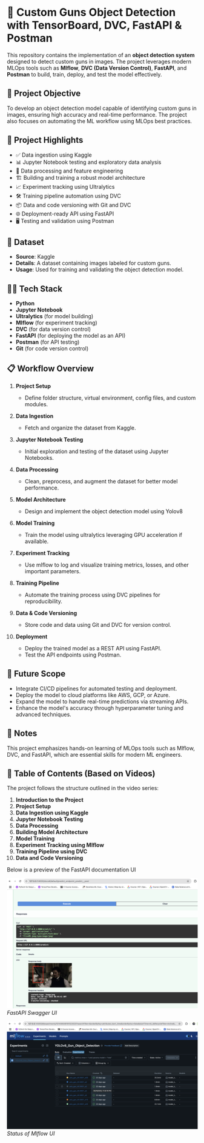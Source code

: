 # 🚀 Custom Guns Object Detection with TensorBoard, DVC, FastAPI & Postman

This repository contains the implementation of an **object detection system** designed to detect custom guns in images. The project leverages modern MLOps tools such as **Mlflow**, **DVC (Data Version Control)**, **FastAPI**, and **Postman** to build, train, deploy, and test the model effectively.

## 🎯 Project Objective

To develop an object detection model capable of identifying custom guns in images, ensuring high accuracy and real-time performance. The project also focuses on automating the ML workflow using MLOps best practices.

## 📌 Project Highlights

- ✅ Data ingestion using Kaggle  
- 📊 Jupyter Notebook testing and exploratory data analysis  
- 🔧 Data processing and feature engineering  
- 🏗️ Building and training a robust model architecture  
- 📈 Experiment tracking using Ultralytics
- 🛠️ Training pipeline automation using DVC  
- 📦 Data and code versioning with Git and DVC  
- 🌐 Deployment-ready API using FastAPI  
- 🖥️ Testing and validation using Postman  

## 📂 Dataset

- **Source**: Kaggle  
- **Details**: A dataset containing images labeled for custom guns.  
- **Usage**: Used for training and validating the object detection model.

## 🧑‍💻 Tech Stack

- **Python**
- **Jupyter Notebook**
- **Ultralytics** (for model building)
- **Mlflow** (for experiment tracking)
- **DVC** (for data version control)
- **FastAPI** (for deploying the model as an API)
- **Postman** (for API testing)
- **Git** (for code version control)

## 📋 Workflow Overview

1. **Project Setup**  
   - Define folder structure, virtual environment, config files, and custom modules.

2. **Data Ingestion**  
   - Fetch and organize the dataset from Kaggle.

3. **Jupyter Notebook Testing**  
   - Initial exploration and testing of the dataset using Jupyter Notebooks.

4. **Data Processing**  
   - Clean, preprocess, and augment the dataset for better model performance.

5. **Model Architecture**  
   - Design and implement the object detection model using Yolov8

6. **Model Training**  
   - Train the model using ultralytics leveraging GPU acceleration if available.

7. **Experiment Tracking**  
   - Use mlflow to log and visualize training metrics, losses, and other important parameters.

8. **Training Pipeline**  
   - Automate the training process using DVC pipelines for reproducibility.

9. **Data & Code Versioning**  
   - Store code and data using Git and DVC for version control.

10. **Deployment**  
    - Deploy the trained model as a REST API using FastAPI.
    - Test the API endpoints using Postman.

## 🚀 Future Scope

- Integrate CI/CD pipelines for automated testing and deployment.
- Deploy the model to cloud platforms like AWS, GCP, or Azure.
- Expand the model to handle real-time predictions via streaming APIs.
- Enhance the model's accuracy through hyperparameter tuning and advanced techniques.

## 💬 Notes

This project emphasizes hands-on learning of MLOps tools such as Mlflow, DVC, and FastAPI, which are essential skills for modern ML engineers.

## 📝 Table of Contents (Based on Videos)

The project follows the structure outlined in the video series:

1. **Introduction to the Project**
2. **Project Setup**
3. **Data Ingestion using Kaggle**
4. **Jupyter Notebook Testing**
5. **Data Processing**
6. **Building Model Architecture**
7. **Model Training**
8. **Experiment Tracking using Mlflow**
9. **Training Pipeline using DVC**
10. **Data and Code Versioning**


Below is a preview of the FastAPI documentation UI

![FastAPI Swagger UI](images/mlops_project4.png)
*FastAPI Swagger UI*

![Mlflow Tracking UI](images/mflow.png)
*Status of Mlflow UI*



